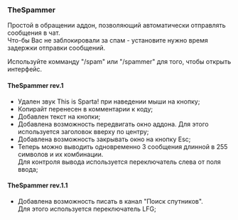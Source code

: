 ### TheSpammer

Простой в обращении аддон, позволяющий автоматически отправлять сообщения в чат.
</br> Что-бы Вас не заблокировали за спам - установите нужно время задержки отправки сообщений.

Используйте комманду "/spam" или "/spammer" для того, чтобы открыть интерфейс.

#### TheSpammer rev.1
- Удален звук This is Sparta! при наведении мыши на кнопку;
- Копирайт перенесен в комментарии к коду;
- Добавлен текст на кнопки;
- Добавлена возможность передвигать окно аддона. Для этого используется заголовок вверху по центру;
- Добавлена возможность закрывать окно на кнопку Esc;
- Теперь можно выводить одновременно 3 сообщения длинной в 255 символов и их комбинации.
</br>Для контроля вывода используется переключатель слева от поля ввода;
#### TheSpammer rev.1.1
- Добавлена возможность писать в канал "Поиск спутников".
</br> Для этого используется переключатель LFG;
